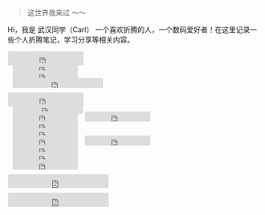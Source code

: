 > 这世界我来过 ～～

Hi，我是 武汉同学（Carl）
一个喜欢折腾的人，一个数码爱好者！在这里记录一些个人折腾笔记，学习分享等相关内容。

<div style="text-align: left;">
  <iframe
    style="margin-left: 1px; margin-bottom:-5px;" 
    frameborder="0"
    scrolling="0"
    width="150px"
    height="28px"
    src="https://img.shields.io/badge/-%E6%9C%AC%E7%AB%99%E7%8A%B6%E6%80%81-ce5654?style=for-the-badge&logo=github&labelColor=bbb">
  </iframe>
</div>

<div style="text-align: left;">
  <iframe
    style="margin-left: 10px; margin-bottom:-5px;" 
    frameborder="0"
    scrolling="0"
    width="130px"
    height="20px"
    src="https://img.shields.io/website?up_message=%E5%9C%A8%E7%BA%BF&url=https%3A%2F%2Fsonglin.me%2F">
  </iframe>
</div>
<div style="text-align: left;">
  <iframe
    style="margin-left: 10px; margin-bottom:-5px;" 
    frameborder="0"
    scrolling="0"
    width="130px"
    height="20px"
    src="https://img.shields.io/github/last-commit/CarlCit/carlcit.github.io">
  </iframe>
</div>
<div style="text-align: left;">
  <iframe
    style="margin-left: 10px; margin-bottom:-5px;" 
    frameborder="0"
    scrolling="0"
    width="180px"
    height="20px"
    src="https://img.shields.io/github/commit-activity/m/CarlCit/carlcit.github.io">
  </iframe>
</div>  

<p></p>

<div style="text-align: left;">
  <iframe
    style="margin-left: 1px; margin-bottom:-5px;" 
    frameborder="0"
    scrolling="0"
    width="150px"
    height="28px"
    src="https://img.shields.io/badge/-%E7%A4%BE%E4%BA%A4%E5%AA%92%E4%BD%93%E7%8A%B6%E6%80%81-ce5654?style=for-the-badge&logo=twitter&labelColor=bbb">
  </iframe>
</div>

<div style="text-align: left;">
  <iframe
    style="margin-left: 10px; margin-bottom:-5px;" 
    frameborder="0"
    scrolling="0"
    width="140px"
    height="20px"
    src="https://img.shields.io/twitter/follow/carlsonglin?style=social">
  </iframe>
</div>
<div style="text-align: left;">
  <iframe
    style="margin-left: 10px; margin-bottom:-5px;" 
    frameborder="0"
    scrolling="0"
    width="130px"
    height="20px"
    src="https://img.shields.io/youtube/channel/views/UCLY6gSsEwswCrDaFV__K1uw?style=social">
  </iframe>
  <iframe
    style="margin-left: 10px; margin-bottom:-5px;" 
    frameborder="0"
    scrolling="0"
    width="130px"
    height="20px"
    src="https://img.shields.io/youtube/channel/subscribers/UCLY6gSsEwswCrDaFV__K1uw?style=social">
  </iframe>
</div>
<div style="text-align: left;">
  <iframe
    style="margin-left: 10px; margin-bottom:-5px;" 
    frameborder="0"
    scrolling="0"
    width="130px"
    height="20px"
    src="https://img.shields.io/badge/dynamic/json?color=43A0D1&label=subscribers&query=%24.data.totalSubs&url=https%3A%2F%2Fapi.spencerwoo.com%2Fsubstats%2F%3Fsource%3Dbilibili%26queryKey%3D191193781&style=social&logo=bilibili">
  </iframe>
</div>
<div style="text-align: left;">
  <iframe
    style="margin-left: 10px; margin-bottom:-5px;" 
    frameborder="0"
    scrolling="0"
    width="130px"
    height="20px"
    src="https://img.shields.io/badge/dynamic/json?color=%23df2029&label=Weibo&query=%24.data.totalSubs&url=https%3A%2F%2Fapi.spencerwoo.com%2Fsubstats%2F%3Fsource%3Dweibo%26queryKey%3D2965107404&style=social&logo=sina-weibo">
  </iframe>
</div>
<div style="text-align: left;">
  <iframe
    style="margin-left: 10px; margin-bottom:-5px;" 
    frameborder="0"
    scrolling="0"
    width="130px"
    height="20px"
    src="https://img.shields.io/github/stars/CarlCit?style=social">
  </iframe>
  <iframe
    style="margin-left: 10px; margin-bottom:-5px;" 
    frameborder="0"
    scrolling="0"
    width="130px"
    height="20px"
    src="https://img.shields.io/github/followers/CarlCit?style=social">
  </iframe>
</div>
<div style="text-align: left;">
  <iframe
    style="margin-left: 10px; margin-bottom:-5px;" 
    frameborder="0"
    scrolling="0"
    width="130px"
    height="20px"
    src="https://img.shields.io/badge/dynamic/json?label=followers&query=%24.data.totalSubs&url=https%3A%2F%2Fapi.spencerwoo.com%2Fsubstats%2F%3Fsource%3Dinstagram%26queryKey%3Dcarl.songlin&style=social&logo=instagram">
  </iframe>
</div>
<div style="text-align: left;">
  <iframe
    style="margin-left: 10px; margin-bottom:-5px;" 
    frameborder="0"
    scrolling="0"
    width="130px"
    height="20px"
    src="https://img.shields.io/badge/dynamic/json?label=subscribers&query=%24.data.totalSubs&url=https%3A%2F%2Fapi.spencerwoo.com%2Fsubstats%2F%3Fsource%3Dsspai%26queryKey%3Dhaijc&style=social&logo=Apache">
  </iframe>
</div>
<div style="text-align: left;">
  <iframe
    style="margin-left: 10px; margin-bottom:-5px;" 
    frameborder="0"
    scrolling="0"
    width="130px"
    height="20px"
    src="https://img.shields.io/badge/dynamic/json?label=Subscribers&query=%24.data.totalSubs&url=https%3A%2F%2Fapi.spencerwoo.com%2Fsubstats%2F%3Fsource%3Dzhihu%26queryKey%3Dcarlsonglin&style=social&logo=zhihu">
  </iframe>
</div>

<p></p>

<div style="text-align: left;">
  <iframe
    style="margin-left: 1px; margin-bottom:-5px;" 
    frameborder="0"
    scrolling="0"
    width="200px"
    height="28px"
    src="https://img.shields.io/badge/-%E6%9C%8D%E5%8A%A1%E5%99%A8%E7%8A%B6%E6%80%81%20%3E%20%E7%82%B9%E5%87%BB%E6%89%93%E5%BC%80-ce5654?style=for-the-badge&logo=openai&labelColor=bbb&link=https://stats.uptimerobot.com/yxllYc7Z32">
  </iframe>
</div>

<p></p>

<div style="text-align: left;">
  <iframe
    style="margin-left: 1px; margin-bottom:-5px;" 
    frameborder="0"
    scrolling="0"
    width="200px"
    height="28px"
    src="https://img.shields.io/badge/-%E6%88%91%E7%9A%84%E8%A7%82%E5%BD%B1%E8%AE%B0%E5%BD%95%20%3E%20%E7%82%B9%E5%87%BB%E6%89%93%E5%BC%80-ce5654?style=for-the-badge&logo=douban&labelColor=bbb&link=https://movie.douban.com/people/haiwuhan/">
  </iframe>
</div>









